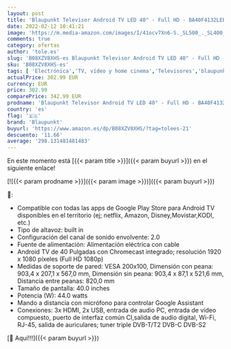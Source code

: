 ```yaml
---
layout: post
title: 'Blaupunkt Televisor Android TV LED 40" - Full HD - BA40F4132LEB  Negro'
date: 2022-02-12 10:41:21
image: 'https://m.media-amazon.com/images/I/41ocv7Xn6-S._SL500_._SL400_.jpg'
comments: true
category: ofertas
author: 'tole.es'
slug: 'B08XZV8XHS-es Blaupunkt Televisor Android TV LED 40" - Full HD -...'
sku: 'B08XZV8XHS-es'
tags: [ 'Electrónica','TV, vídeo y home cinema','Televisores','blaupunkt','televisor', ]
actualPrice: 302.99 EUR
currency: EUR
price: 302.99
comparePrice: 342.99 EUR
prodname: 'Blaupunkt Televisor Android TV LED 40" - Full HD - BA40F4132LEB  Negro'
country: 'es'
flag: '🇪🇸'
brand: 'Blaupunkt'
buyurl: 'https://www.amazon.es/dp/B08XZV8XHS/?tag=tolees-21'
descuento: '11.66'
average: '298.131481481483'
---
```


En este momento está [{{< param title >}}]({{< param buyurl >}}) en el siguiente enlace!

[![{{< param prodname >}}]({{< param image >}})]({{< param buyurl >}})

🔎:

- Compatible con todas las apps de Google Play Store para Android TV disponibles en el territorio (ej; netflix, Amazon, Disney,Movistar,KODI, etc.)
- Tipo de altavoz: built in
- Configuración del canal de sonido envolvente: 2.0
- Fuente de alimentación: Alimentación eléctrica con cable
- Android TV de 40 Pulgadas con Chromecast integrado; resolución 1920 x 1080 píxeles (Full HD 1080p)
- Medidas de soporte de pared: VESA 200x100, Dimensión con peana: 903,4 x 207,1 x 567,0 mm, Dimensión sin peana: 903,4 x 87,1 x 521,6 mm, Distancia entre peanas: 820,0 mm
- Tamaño de pantalla: 40.0 inches
- Potencia (W): 44.0 watts
- Mando a distancia con micrófono para controlar Google Assistant
- Conexiones: 3x HDMI, 2x USB, entrada de audio PC, entrada de vídeo compuesto, puerto de interfaz común CI,salida de audio digital, Wi-Fi, RJ-45, salida de auriculares; tuner triple DVB-T/T2 DVB-C DVB-S2

[🛒 Aquí!!!]({{< param buyurl >}})

